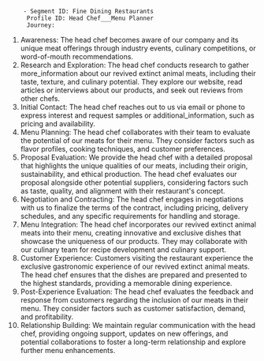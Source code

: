         - Segment ID: Fine Dining Restaurants
         Profile ID: Head Chef___Menu Planner
         Journey:
  1. Awareness: The head chef becomes aware of our company and its unique meat offerings through industry events, culinary competitions, or word-of-mouth recommendations.
  2. Research and Exploration: The head chef conducts research to gather more_information about our revived extinct animal meats, including their taste, texture, and culinary potential. They explore our website, read articles or interviews about our products, and seek out reviews from other chefs.
  3. Initial Contact: The head chef reaches out to us via email or phone to express interest and request samples or additional_information, such as pricing and availability.
  4. Menu Planning: The head chef collaborates with their team to evaluate the potential of our meats for their menu. They consider factors such as flavor profiles, cooking techniques, and customer preferences.
  5. Proposal Evaluation: We provide the head chef with a detailed proposal that highlights the unique qualities of our meats, including their origin, sustainability, and ethical production. The head chef evaluates our proposal alongside other potential suppliers, considering factors such as taste, quality, and alignment with their restaurant's concept.
  6. Negotiation and Contracting: The head chef engages in negotiations with us to finalize the terms of the contract, including pricing, delivery schedules, and any specific requirements for handling and storage.
  7. Menu Integration: The head chef incorporates our revived extinct animal meats into their menu, creating innovative and exclusive dishes that showcase the uniqueness of our products. They may collaborate with our culinary team for recipe development and culinary support.
  8. Customer Experience: Customers visiting the restaurant experience the exclusive gastronomic experience of our revived extinct animal meats. The head chef ensures that the dishes are prepared and presented to the highest standards, providing a memorable dining experience.
  9. Post-Experience Evaluation: The head chef evaluates the feedback and response from customers regarding the inclusion of our meats in their menu. They consider factors such as customer satisfaction, demand, and profitability.
  10. Relationship Building: We maintain regular communication with the head chef, providing ongoing support, updates on new offerings, and potential collaborations to foster a long-term relationship and explore further menu enhancements.


